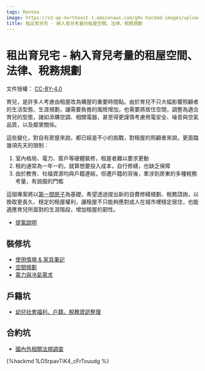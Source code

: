 ```yaml
---
tags: Rentea
image: https://s3-ap-northeast-1.amazonaws.com/g0v-hackmd-images/uploads/upload_232ea3cb23af59a27df7379515def64a.jpeg
title: 租出育兒宅 - 納入育兒考量的租屋空間、法律、稅務規劃
---
```

# 租出育兒宅 - 納入育兒考量的租屋空間、法律、稅務規劃

文件授權： [CC-BY-4.0](https://creativecommons.org/licenses/by/4.0/deed.zh_TW)

育兒，是許多人考慮由租屋改為購屋的重要時間點。由於育兒不只大幅影響照顧者的生活型態、生涯規劃，讓需要負擔的風險增加，也需要將居住空間，調整為適合育兒的型態，諸如添購空調、相關電器，甚至得更謹慎考慮用電安全、噪音與空氣品質，以及鄰里關係。

這些變化，對自有房屋來說，都已經是不小的挑戰，對租屋的照顧者來說，更面臨幾項先天的限制：

1. 室內格局、電力、窗戶等硬體裝修，租屋者難以要求更動
1. 租約通常為一年一約，就算想要投入成本，自行修繕，也缺乏保障
2. 由於教育、社福資源均與戶籍連結，但遷戶籍的背後，牽涉到房東的多種稅務考量，有說服的門檻

這個專案將以[第一間房子](https://g0v.hackmd.io/@ddio/corent)為基礎，希望透過提出新的自費修繕規劃、稅務諮詢，以換取更長久、穩定的租屋權利，讓租屋不只能夠應對成人在城市裡穩定居住，也能適應育兒所面對的生涯階段，增加租屋的韌性。

- [提案說明](https://g0v.hackmd.io/tQZeLfF7SueLMKLO6eMvrQ)

## 裝修坑

- [使用情境 & 家具筆記](https://hackmd.io/s_TUJZ06RtGEvnQSe56VXg)
- [空間規劃](https://g0v.hackmd.io/x6TmTIFhRpC2UgSpPKFHrg)
- [電力與冷氣需求](https://g0v.hackmd.io/qTwpPR2ASXimqTAezLgJgA)

## 戶籍坑

- [幼兒社會福利、戶籍、稅務資訊整理](https://g0v.hackmd.io/SgI7kEHSS1-nJiMF-oD0Bg)

## 合約坑

- [國內外相關法規調查](https://g0v.hackmd.io/LhOfHvjLRy-GdjJSXfhbXg)

{%hackmd 1LO5rpavTiK4_cFrTouudg %}
